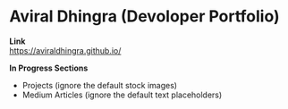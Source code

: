 # Aviral Dhingra (Devoloper Portfolio)
**Link** <br>
https://aviraldhingra.github.io/

**In Progress Sections** <br>
 - Projects (ignore the default stock images)
 - Medium Articles (ignore the default text placeholders)
